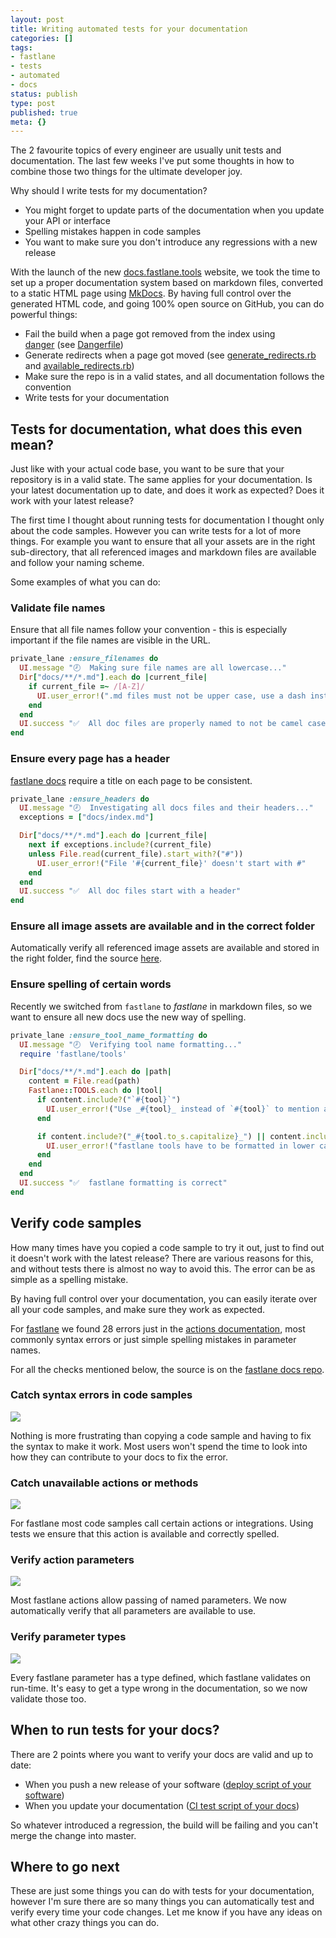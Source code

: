 ```yaml
---
layout: post
title: Writing automated tests for your documentation
categories: []
tags:
- fastlane
- tests
- automated
- docs
status: publish
type: post
published: true
meta: {}
---
```


The 2 favourite topics of every engineer are usually unit tests and documentation. The last few weeks I've put some thoughts in how to combine those two things for the ultimate developer joy.

Why should I write tests for my documentation? 

* You might forget to update parts of the documentation when you update your API or interface
* Spelling mistakes happen in code samples
* You want to make sure you don't introduce any regressions with a new release

With the launch of the new [docs.fastlane.tools](https://docs.fastlane.tools) website, we took the time to set up a proper documentation system based on markdown files, converted to a static HTML page using [MkDocs](http://www.mkdocs.org/). By having full control over the generated HTML code, and going 100% open source on GitHub, you can do powerful things:

* Fail the build when a page got removed from the index using [danger](http://danger.systems) (see [Dangerfile](https://github.com/fastlane/docs/blob/master/Dangerfile))
* Generate redirects when a page got moved (see [generate_redirects.rb](https://github.com/fastlane/docs/blob/master/scripts/ci/generate_redirects.rb) and [available_redirects.rb](https://github.com/fastlane/docs/blob/master/scripts/ci/available_redirects.rb))
* Make sure the repo is in a valid states, and all documentation follows the convention
* Write tests for your documentation

## Tests for documentation, what does this even mean?

Just like with your actual code base, you want to be sure that your repository is in a valid state. The same applies for your documentation. Is your latest documentation up to date, and does it work as expected? Does it work with your latest release?

The first time I thought about running tests for documentation I thought only about the code samples. However you can write tests for a lot of more things. For example you want to ensure that all your assets are in the right sub-directory, that all referenced images and markdown files are available and follow your naming scheme.

Some examples of what you can do:

### Validate file names

Ensure that all file names follow your convention - this is especially important if the file names are visible in the URL.

```ruby
private_lane :ensure_filenames do
  UI.message "🕗  Making sure file names are all lowercase..."
  Dir["docs/**/*.md"].each do |current_file|
    if current_file =~ /[A-Z]/
      UI.user_error!(".md files must not be upper case, use a dash instead (file '#{current_file}')")
    end
  end
  UI.success "✅  All doc files are properly named to not be camel case"
end
```

### Ensure every page has a header

[fastlane docs](https://docs.fastlane.tools) require a title on each page to be consistent.

```ruby
private_lane :ensure_headers do
  UI.message "🕗  Investigating all docs files and their headers..."
  exceptions = ["docs/index.md"]

  Dir["docs/**/*.md"].each do |current_file|
    next if exceptions.include?(current_file)
    unless File.read(current_file).start_with?("#"))
      UI.user_error!("File '#{current_file}' doesn't start with #"
    end
  end
  UI.success "✅  All doc files start with a header"
end
```

### Ensure all image assets are available and in the correct folder

Automatically verify all referenced image assets are available and stored in the right folder, find the source 
[here](https://github.com/fastlane/docs/blob/c1a551d345756d3b2023c4ca629bb2f7ac9d1406/fastlane/Fastfile#L67-L113).

### Ensure spelling of certain words

Recently we switched from `fastlane` to _fastlane_ in markdown files, so we want to ensure all new docs use the new way of spelling.

```ruby
private_lane :ensure_tool_name_formatting do
  UI.message "🕗  Verifying tool name formatting..."
  require 'fastlane/tools'

  Dir["docs/**/*.md"].each do |path|
    content = File.read(path)
    Fastlane::TOOLS.each do |tool|
      if content.include?("`#{tool}`")
        UI.user_error!("Use _#{tool}_ instead of `#{tool}` to mention a tool in the docs in '#{path}'")
      end

      if content.include?("_#{tool.to_s.capitalize}_") || content.include?("`#{tool.to_s.capitalize}`")
        UI.user_error!("fastlane tools have to be formatted in lower case: #{tool} in '#{path}'")
      end
    end
  end
  UI.success "✅  fastlane formatting is correct"
end
```

## Verify code samples

How many times have you copied a code sample to try it out, just to find out it doesn't work with the latest release? There are various reasons for this, and without tests there is almost no way to avoid this. The error can be as simple as a spelling mistake.

By having full control over your documentation, you can easily iterate over all your code samples, and make sure they work as expected.

For [fastlane](https://fastlane.tools) we found 28 errors just in the [actions documentation](https://docs.fastlane.tools/actions/), most commonly syntax errors or just simple spelling mistakes in parameter names.

For all the checks mentioned below, the source is on the [fastlane docs repo](https://github.com/fastlane/docs/blob/master/fastlane/actions/test_sample_code.rb).
      
### Catch syntax errors in code samples

![](/squarespace_images/static_545299aae4b0e9514fe30c95_54529a29e4b025a90f45cc50_5817c1e42994ca082108fc0d_1477951976150__img.png_)


Nothing is more frustrating than copying a code sample and having to fix the syntax to make it work. Most users won't spend the time to look into how they can contribute to your docs to fix the error.

### Catch unavailable actions or methods

![](/squarespace_images/static_545299aae4b0e9514fe30c95_54529a29e4b025a90f45cc50_5817c285197aea1a94bcc18f_1477952138871__img.png_)

For fastlane most code samples call certain actions or integrations. Using tests we ensure that this action is available and correctly spelled.      

### Verify action parameters

![](/squarespace_images/static_545299aae4b0e9514fe30c95_54529a29e4b025a90f45cc50_5817c33b893fc0c77e1ed440_1477952319091__img.png_)

Most fastlane actions allow passing of named parameters. We now automatically verify that all parameters are available to use.


### Verify parameter types

![](/squarespace_images/static_545299aae4b0e9514fe30c95_54529a29e4b025a90f45cc50_5817c493b8a79b7befea0fdf_1477952663470__img.png_)

Every fastlane parameter has a type defined, which fastlane validates on run-time. It's easy to get a type wrong in the documentation, so we now validate those too.
 

## When to run tests for your docs?


There are 2 points where you want to verify your docs are valid and up to date:

* When you push a new release of your software ([deploy script of your software](https://github.com/fastlane/fastlane/blob/07baac7d27aab54a622d6d01942066b008e40c5f/fastlane/fastlane/Fastfile#L231-L232))
* When you update your documentation ([CI test script of your docs](https://github.com/fastlane/docs/blob/a1b3792d7bbc8a38524790b1f2e3e18bf7de6dc2/fastlane/Fastfile#L10))

So whatever introduced a regression, the build will be failing and you can't merge the change into master.

## Where to go next

These are just some things you can do with tests for your documentation, however I'm sure there are so many things you can automatically test and verify every time your code changes. Let me know if you have any ideas on what other crazy things you can do.
